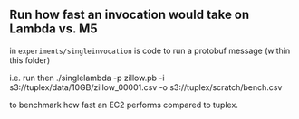 ## Run how fast an invocation would take on Lambda vs. M5
in `experiments/singleinvocation` is code to run a protobuf message (within this folder)

i.e. run then ./singlelambda -p zillow.pb -i s3://tuplex/data/10GB/zillow_00001.csv -o s3://tuplex/scratch/bench.csv

to benchmark how fast an EC2 performs compared to tuplex.
